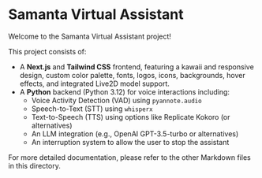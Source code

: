 # Samanta Virtual Assistant

Welcome to the Samanta Virtual Assistant project!

This project consists of:
- A **Next.js** and **Tailwind CSS** frontend, featuring a kawaii and responsive design, custom color palette, fonts, logos, icons, backgrounds, hover effects, and integrated Live2D model support.
- A **Python** backend (Python 3.12) for voice interactions including:
  - Voice Activity Detection (VAD) using `pyannote.audio`
  - Speech-to-Text (STT) using `whisperx`
  - Text-to-Speech (TTS) using options like Replicate Kokoro (or alternatives)
  - An LLM integration (e.g., OpenAI GPT-3.5-turbo or alternatives)
  - An interruption system to allow the user to stop the assistant

For more detailed documentation, please refer to the other Markdown files in this directory. 